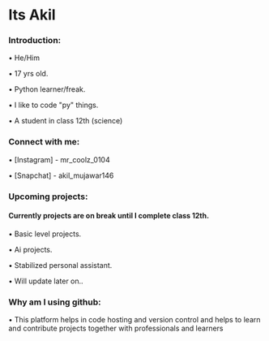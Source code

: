 # Its Akil



### Introduction:


• He/Him


• 17 yrs old.


• Python learner/freak.


• I like to code "py" things.


• A student in class 12th (science)







### Connect with me:


• [Instagram] - mr_coolz_0104


• [Snapchat] - akil_mujawar146







### Upcoming projects:


#### Currently projects are on break until I complete class 12th.


• Basic level projects.


• Ai projects.


• Stabilized personal assistant.


• Will update later on..





### Why am I using github:


• This platform helps in code hosting and version control and helps to learn and contribute projects together with professionals and learners


<!--
**MrCoolz0104/MrCoolz0104** is a ✨ _special_ ✨ repository because its `README.md` (this file) appears on your GitHub profile.

Here are some ideas to get you started:

- 🔭 I’m currently working on ...
- 🌱 I’m currently learning ...
- 👯 I’m looking to collaborate on ...
- 🤔 I’m looking for help with ...
- 💬 Ask me about ...
- 📫 How to reach me: ...
- 😄 Pronouns: ...
- ⚡ Fun fact: ...
-->
